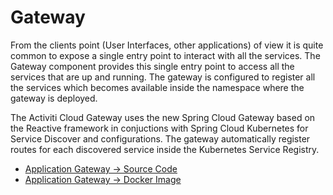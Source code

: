# Gateway

From the clients point \(User Interfaces, other applications\) of view it is quite common to expose a single entry point to interact with all the services. The Gateway component provides this single entry point to access all the services that are up and running. The gateway is configured to register all the services which becomes available inside the namespace where the gateway is deployed.

The Activiti Cloud Gateway uses the new Spring Cloud Gateway based on the Reactive framework in conjuctions with Spring Cloud Kubernetes for Service Discover and configurations. The gateway automatically register routes for each discovered service inside the Kubernetes Service Registry.

* [Application Gateway -&gt; Source Code](https://github.com/activiti/activiti-cloud-gateway)
* [Application Gateway -&gt; Docker Image](https://cloud.docker.com/u/activiti/repository/docker/activiti/activiti-cloud-gateway)

